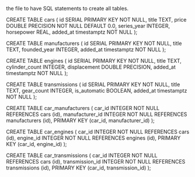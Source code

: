 ﻿the file to have SQL statements to create all tables.

CREATE TABLE cars (
	id SERIAL PRIMARY KEY NOT NULL,
	title TEXT,
	price DOUBLE PRECISION NOT NULL DEFAULT 0.0,
	series_year INTEGER,
	horsepower REAL,
	added_at timestamptz NOT NULL
);

CREATE TABLE manufacturers (
	id SERIAL PRIMARY KEY NOT NULL,
	title TEXT,
	founded_year INTEGER,
	added_at timestamptz NOT NULL
);

CREATE TABLE engines (
	id SERIAL PRIMARY KEY NOT NULL,
	title TEXT,
	cylinder_count INTEGER,
	displacement DOUBLE PRECISION,
	added_at timestamptz NOT NULL
);

CREATE TABLE transmissions (
	id SERIAL PRIMARY KEY NOT NULL,
	title TEXT,
	gear_count INTEGER,
	is_automatic BOOLEAN,
	added_at timestamptz NOT NULL
);

CREATE TABLE car_manufacturers (
	car_id INTEGER NOT NULL
        REFERENCES cars (id),
	manufacturer_id INTEGER NOT NULL
		REFERENCES manufacturers (id),
    PRIMARY KEY (car_id, manufacturer_id)
);

CREATE TABLE car_engines (
	car_id INTEGER NOT NULL
        REFERENCES cars (id),
	engine_id INTEGER NOT NULL
		REFERENCES engines (id),
    PRIMARY KEY (car_id, engine_id)
);

CREATE TABLE car_transmissions (
	car_id INTEGER NOT NULL
        REFERENCES cars (id),
	transmission_id INTEGER NOT NULL
		REFERENCES transmissions (id),
    PRIMARY KEY (car_id, transmission_id)
);
